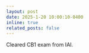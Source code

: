 ```yaml
---
layout: post
date: 2025-1-20 10:00:10-0400
inline: true
related_posts: false
---
```


Cleared CB1 exam from IAI.  
